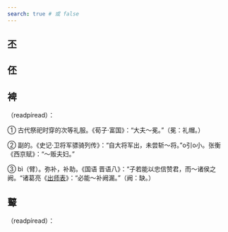 ```yaml
---
search: true # 或 false
---
```


## 丕

## 伾

## 裨

（readpíread）：

➀ 古代祭祀时穿的次等礼服。《荀子·富国》：“大夫～冕。”（冕：礼帽。）

➁ 副的。《史记·卫将军骠骑列传》：“自大将军出，未尝斩～将。”o引o小。张衡《西京赋》：“～贩夫妇。”

➂ bì（臂）。弥补，补助。《国语 晋语八》：“子若能以忠信赞君，而～诸侯之阙。“诸葛亮《[出师表](../../example/诸葛亮/出师表)》：“必能～补阙漏。”（阙：缺。）

## 鼙

（readpíread）：